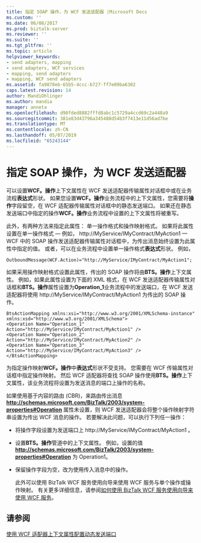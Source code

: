 ```yaml
---
title: 指定 SOAP 操作，为 WCF 发送适配器 |Microsoft Docs
ms.custom: ''
ms.date: 06/08/2017
ms.prod: biztalk-server
ms.reviewer: ''
ms.suite: ''
ms.tgt_pltfrm: ''
ms.topic: article
helpviewer_keywords:
- send adapters, mapping
- send adapters, WCF services
- mapping, send adapters
- mapping, WCF send adapters
ms.assetid: fa9878eb-65b5-4ccc-b727-ff7e09ba6302
caps.latest.revision: 14
author: MandiOhlinger
ms.author: mandia
manager: anneta
ms.openlocfilehash: d90fded8882fffd8abc1c5729a4ccd69c2a448a9
ms.sourcegitcommit: 381e83d43796a345488d54b3f7413e11d56ad7be
ms.translationtype: MT
ms.contentlocale: zh-CN
ms.lasthandoff: 05/07/2019
ms.locfileid: "65243144"
---
```

# <a name="specifying-soap-actions-for-wcf-send-adapters"></a>指定 SOAP 操作，为 WCF 发送适配器
可以设置**WCF。操作**上下文属性在 WCF 发送适配器传输属性对话框中或在业务流程**表达式**形状。 如果您设置**WCF。操作**业务流程中的上下文属性，您需要将**操作**字段留空，在 WCF 适配器传输属性对话框中的静态发送端口。 如果还在静态发送端口中指定的操作**WCF。操作**业务流程中设置的上下文属性将被重写。  
  
 此外，有两种方法来指定此属性： 单一操作格式和操作映射格式。 如果将此属性设置在单一操作格式 — 例如， http://MyService/IMyContract/MyAction1 — WCF 中的 SOAP 操作发送适配器传输属性对话框中，为传出消息始终设置为此属性中指定的值。 或者，可以在业务流程中设置单一操作格式**表达式**形状。 例如，  
  
```  
OutboundMessage(WCF.Action)="http://MyService/IMyContract/MyAction1";  
```  
  
 如果采用操作映射格式设置此属性，传出的 SOAP 操作将由**BTS。操作**上下文属性。 例如，如果此属性设置为下面的 XML 格式，在 WCF 发送适配器传输属性对话框和**BTS。操作**属性设置为**Operation_1**业务流程中的发送端口，在 WCF 发送适配器将使用 http://MyService/IMyContract/MyAction1 为传出的 SOAP 操作。  
  
```  
BtsActionMapping xmlns:xsi="http://www.w3.org/2001/XMLSchema-instance" xmlns:xsd="http://www.w3.org/2001/XMLSchema">  
<Operation Name="Operation_1" Action="http://MyService/IMyContract/MyAction1" />  
<Operation Name="Operation_2" Action="http://MyService/IMyContract/MyAction2" />  
<Operation Name="Operation_3" Action="http://MyService/IMyContract/MyAction3" />  
</BtsActionMapping>  
```  
  
 为指定操作映射**WCF。操作**中**表达式**形状不受支持。 您需要在 WCF 传输属性对话框中指定操作映射。 然后 WCF 适配器将查找 SOAP 操作使用**BTS。操作**上下文属性，该业务流程将设置为发送消息的端口上操作的名称。  
  
 如果使用基于内容的路由 (CBR)，来路由传出消息 **http://schemas.microsoft.com/BizTalk/2003/system-properties#Operation** 属性未设置，则 WCF 发送适配器会将整个操作映射字符串设置为传出 WCF 消息的操作。 若要解决此问题，可以执行下列任一操作：  
  
- 将操作字段设置为发送端口上 http://MyService/IMyContract/MyAction1 。  
  
- 设置**BTS。操作**管道中的上下文属性。 例如，设置的值 **http://schemas.microsoft.com/BizTalk/2003/system-properties#Operation** 为 Operation1。  
  
- 保留操作字段为空，改为使用传入消息中的操作。  
  
  此外可以使用 BizTalk WCF 服务使用向导来使用 WCF 服务与单个操作或操作映射。 有关更多详细信息，请参阅[如何使用 BizTalk WCF 服务使用向导来使用 WCF 服务](../core/how-to-use-the-biztalk-wcf-service-consuming-wizard-to-consume-a-wcf-service.md)。  
  
## <a name="see-also"></a>请参阅  
 [使用 WCF 适配器上下文属性配置动态发送端口](../core/configuring-dynamic-send-ports-using-wcf-adapters-context-properties.md)